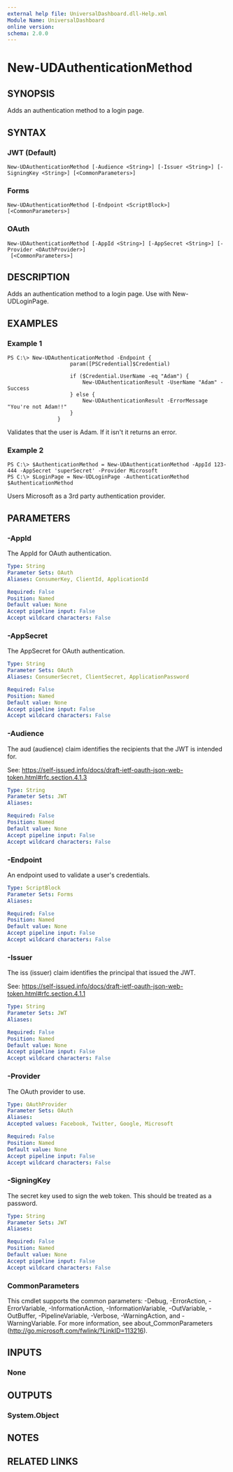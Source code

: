```yaml
---
external help file: UniversalDashboard.dll-Help.xml
Module Name: UniversalDashboard
online version:
schema: 2.0.0
---
```


# New-UDAuthenticationMethod

## SYNOPSIS
Adds an authentication method to a login page.

## SYNTAX

### JWT (Default)
```
New-UDAuthenticationMethod [-Audience <String>] [-Issuer <String>] [-SigningKey <String>] [<CommonParameters>]
```

### Forms
```
New-UDAuthenticationMethod [-Endpoint <ScriptBlock>] [<CommonParameters>]
```

### OAuth
```
New-UDAuthenticationMethod [-AppId <String>] [-AppSecret <String>] [-Provider <OAuthProvider>]
 [<CommonParameters>]
```

## DESCRIPTION
Adds an authentication method to a login page. Use with New-UDLoginPage.

## EXAMPLES

### Example 1
```
PS C:\> New-UDAuthenticationMethod -Endpoint {
                    param([PSCredential]$Credential)
        
                    if ($Credential.UserName -eq "Adam") {
                        New-UDAuthenticationResult -UserName "Adam" -Success
                    } else {
                        New-UDAuthenticationResult -ErrorMessage "You're not Adam!!"
                    }
                }
```

Validates that the user is Adam. If it isn't it returns an error.

### Example 2
```
PS C:\> $AuthenticationMethod = New-UDAuthenticationMethod -AppId 123-444 -AppSecret 'superSecret' -Provider Microsoft
PS C:\> $LoginPage = New-UDLoginPage -AuthenticationMethod $AuthenticationMethod
```

Users Microsoft as a 3rd party authentication provider.

## PARAMETERS

### -AppId
The AppId for OAuth authentication.

```yaml
Type: String
Parameter Sets: OAuth
Aliases: ConsumerKey, ClientId, ApplicationId

Required: False
Position: Named
Default value: None
Accept pipeline input: False
Accept wildcard characters: False
```

### -AppSecret
The AppSecret for OAuth authentication.

```yaml
Type: String
Parameter Sets: OAuth
Aliases: ConsumerSecret, ClientSecret, ApplicationPassword

Required: False
Position: Named
Default value: None
Accept pipeline input: False
Accept wildcard characters: False
```

### -Audience
The aud (audience) claim identifies the recipients that the JWT is intended for.  

See: https://self-issued.info/docs/draft-ietf-oauth-json-web-token.html#rfc.section.4.1.3

```yaml
Type: String
Parameter Sets: JWT
Aliases:

Required: False
Position: Named
Default value: None
Accept pipeline input: False
Accept wildcard characters: False
```

### -Endpoint
An endpoint used to validate a user's credentials.

```yaml
Type: ScriptBlock
Parameter Sets: Forms
Aliases:

Required: False
Position: Named
Default value: None
Accept pipeline input: False
Accept wildcard characters: False
```

### -Issuer
The iss (issuer) claim identifies the principal that issued the JWT. 

See: https://self-issued.info/docs/draft-ietf-oauth-json-web-token.html#rfc.section.4.1.1

```yaml
Type: String
Parameter Sets: JWT
Aliases:

Required: False
Position: Named
Default value: None
Accept pipeline input: False
Accept wildcard characters: False
```

### -Provider
The OAuth provider to use. 

```yaml
Type: OAuthProvider
Parameter Sets: OAuth
Aliases:
Accepted values: Facebook, Twitter, Google, Microsoft

Required: False
Position: Named
Default value: None
Accept pipeline input: False
Accept wildcard characters: False
```

### -SigningKey
The secret key used to sign the web token. This should be treated as a password.

```yaml
Type: String
Parameter Sets: JWT
Aliases:

Required: False
Position: Named
Default value: None
Accept pipeline input: False
Accept wildcard characters: False
```

### CommonParameters
This cmdlet supports the common parameters: -Debug, -ErrorAction, -ErrorVariable, -InformationAction, -InformationVariable, -OutVariable, -OutBuffer, -PipelineVariable, -Verbose, -WarningAction, and -WarningVariable. For more information, see about_CommonParameters (http://go.microsoft.com/fwlink/?LinkID=113216).

## INPUTS

### None

## OUTPUTS

### System.Object

## NOTES

## RELATED LINKS
